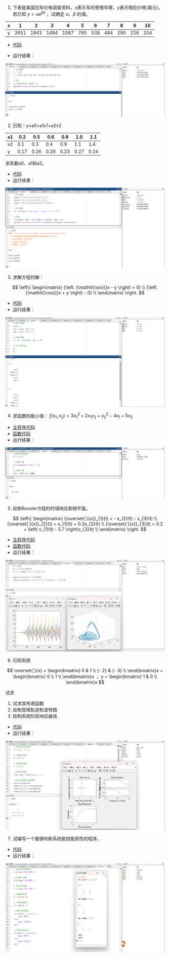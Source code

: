 1. 下表是美国旧车价格调查资料，x表示车的使用年限，y表示相应价格(美元)，若已知 $y = \alpha e^{\beta x}$ ，试确定 $\alpha，\beta$ 的值。

| x    | 1    | 2    | 3    | 4    | 5    | 6    | 7    | 8    | 9    | 10   |
| ---- | ---- | ---- | ---- | ---- | ---- | ---- | ---- | ---- | ---- | ---- |
| y    | 2651 | 1943 | 1494 | 1087 | 765  | 538  | 484  | 290  | 226  | 204  |

- [代码](./code/m111.m)

- 运行结果：

![运行结果1](./pic/1.png)

2. 已知：y=a0+a1*x1+a2*x2

| x1   | 0.2  | 0.5  | 0.6  | 0.8  | 1.0  | 1.1  |
| ---- | ---- | ---- | ---- | ---- | ---- | ---- |
| x2   | 0.1  | 0.3  | 0.4  | 0.9  | 1.1  | 1.4  |
| y    | 0.17 | 0.26 | 0.28 | 0.23 | 0.27 | 0.24 |

求系数a0、a1和a2。

- [代码](./code/m222.m)
- 运行结果：

![运行结果2](./pic/2.png)

3. 求解方程的解：

$$
\left\{ \begin{matrix}
{\left. {\mathit{\sin}(}x - y \right) = 0} \\
{\left. {\mathit{\cos}(}x + y \right) - 0} \\
\end{matrix} \right.
$$

- [代码](./code/m333.m)
- 运行结果：

![运行结果3](./pic/3.png)

4. 求函数的极小值： $f\left( x_{1},x_{2} \right) = 3{x_{1}}^{2} + 2x_{1}x_{2} + {x_{2}}^{2} - 4x_{1} + 5x_{2}$

- [主程序代码](./code/m444.m)
- [函数代码](./code/m444_f.m)
- 运行结果：

![运行结果4](./pic/4.png)

5. 绘制Rossler方程的时域响应和相平面。

$$
\left\{ \begin{matrix}
{\overset{˙}{x}}_{1}(t) = - x_{2}(t) - x_{3}(t) \\
{\overset{˙}{x}}_{2}(t) = x_{1}(t) + 0.2x_{2}(t) \\
{\overset{˙}{x}}_{3}(t) = 0.2 + \left( x_{1}(t) - 5.7 \right)x_{3}(t) \\
\end{matrix} \right.
$$

- [主程序代码](./code/m555.m)
- [函数代码](./code/m555_f.m)
- 运行结果：

![运行结果5](./pic/5.png)

6. 已知系统

$$
\overset{˙}{x} = \begin{bmatrix}
0 & 1 \\
{- 2} & {- 3} \\
\end{bmatrix}x + \begin{bmatrix}
0 \\
1 \\
\end{bmatrix}u
；
y = \begin{bmatrix}
1 & 0 \\
\end{bmatrix}x
$$

试求

  1. 试求其传递函数
  2. 绘制其根轨迹和波特图
  3. 绘制系统阶跃响应曲线

- [代码](./code/m666.m)
- 运行结果：

![运行结果6](./pic/6.png)

7. 试编写一个能够判断系统能控能观性的程序。

- [代码](./code/m777.m)
- 运行结果：

![运行结果7](./pic/7.png)